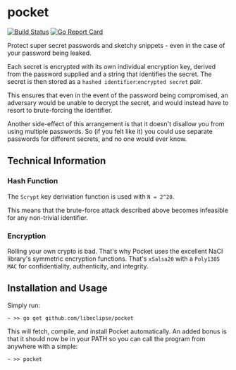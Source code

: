# pocket

[![Build Status](https://travis-ci.org/libeclipse/pocket.svg?branch=master)](https://travis-ci.org/libeclipse/pocket) [![Go Report Card](https://goreportcard.com/badge/github.com/libeclipse/pocket)](https://goreportcard.com/report/github.com/libeclipse/pocket)

Protect super secret passwords and sketchy snippets - even in the case of your password being leaked.

Each secret is encrypted with its own individual encryption key, derived from the password supplied and a string that identifies the secret. The secret is then stored as a `hashed identifier`:`encrypted secret` pair.

This ensures that even in the event of the password being compromised, an adversary would be unable to decrypt the secret, and would instead have to resort to brute-forcing the identifier.

Another side-effect of this arrangement is that it doesn't disallow you from using multiple passwords. So (if you felt like it) you could use separate passwords for different secrets, and no one would ever know.

## Technical Information

### Hash Function

The `Scrypt` key deriviation function is used with `N = 2^20`.

This means that the brute-force attack described above becomes infeasible for any non-trivial identifier.

### Encryption

Rolling your own crypto is bad. That's why Pocket uses the excellent NaCl library's symmetric encryption functions. That's `xSalsa20` with a `Poly1305 MAC` for confidentiality, authenticity, and integrity.

## Installation and Usage

Simply run:

`~ >> go get github.com/libeclipse/pocket`

This will fetch, compile, and install Pocket automatically. An added bonus is that it should now be in your PATH so you can call the program from anywhere with a simple:

`~ >> pocket`
